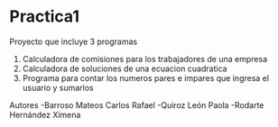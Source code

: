 # Practica1

Proyecto que incluye 3 programas
1. Calculadora de comisiones para los trabajadores de una empresa
2. Calculadora de soluciones de una ecuacion cuadratica
3. Programa para contar los numeros pares e impares que ingresa el usuario y sumarlos

Autores
-Barroso Mateos Carlos Rafael 
-Quiroz León Paola
-Rodarte Hernández Ximena
